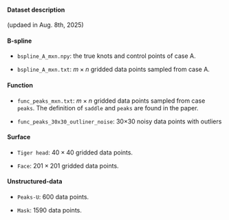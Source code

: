 #### Dataset description

(updaed in Aug. 8th, 2025)

#### B-spline

- `bspline_A_mxn.npy`: the true knots and control points of case A.

- `bspline_A_mxn.txt`: $m\times n$ gridded data points sampled  from case A.



#### Function

- `func_peaks_mxn.txt`: $m\times n$ gridded data points sampled  from case `peaks`. The definition of `saddle` and `peaks` are found in the paper.

- `func_peaks_30x30_outliner_noise`: 30×30 noisy data points with outliers



#### Surface

- `Tiger head`: $40\times 40$ gridded data points.

- `Face`: $201\times 201$ gridded data points.



#### Unstructured-data

- `Peaks-U`: $600$ data points.

- `Mask`: $1590$ data points.